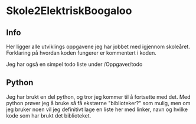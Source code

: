 # Skole2ElektriskBoogaloo

## Info
Her ligger alle utviklings oppgavene jeg har jobbet med igjennom skoleåret.
Forklaring på hvordan koden fungerer er kommentert i koden.

Jeg har også en simpel todo liste under /Oppgaver/todo

## Python
Jeg har brukt en del python, og tror jeg kommer til å fortsette med det.
Med python prøver jeg å bruke så få ekstærne "biblioteker?" som mulig,
men om jeg bruker noen vil jeg definitivt lage en liste her med linker,
navn og hvilke kode som har brukt det biblioteket.